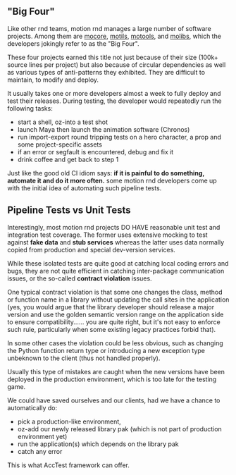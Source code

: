 "Big Four"
----------

Like other rnd teams, motion rnd manages a large number of software projects. Among them are
[mocore](https://gitlab.wetafx.co.nz/motion/mocore),
[motils](https://gitlab.wetafx.co.nz/motion/motils),
[motools](https://gitlab.wetafx.co.nz/motion/motools), and
[molibs](https://gitlab.wetafx.co.nz/motion/molibs), which the developers jokingly refer to as the "Big Four".

These four projects earned this title not just because of their size (100k+ source lines per project) but also because of
 circular dependencies as well as various types of anti-patterns they exhibited. They are difficult to maintain, to
  modify and deploy.

It usually takes one or more developers almost a week to fully deploy and test their releases. During testing, the
 developer would repeatedly run the following tasks:

- start a shell, oz-into a test shot
- launch Maya then launch the animation software (Chronos)
- run import-export round tripping tests on a hero character, a prop and some project-specific assets
- if an error or segfault is encountered, debug and fix it
- drink coffee and get back to step 1

Just like the good old CI idiom says: **if it is painful to do something, automate it and do it more often.** some motion
rnd developers come up with the initial idea of automating such pipeline tests.


Pipeline Tests vs Unit Tests
----------------------------

Interestingly, most motion rnd projects DO HAVE reasonable unit test and integration test coverage. The former uses
extensive mocking to test against **fake data** and **stub services** whereas the latter uses data normally copied from
production and special dev-version services.

While these isolated tests are quite good at catching local coding errors and bugs, they are not quite efficient in
catching inter-package communication issues, or the so-called **contract violation** issues.

One typical contract violation is that some one changes the class, method or function name in a library without updating the
call sites in the application (yes, you would argue that the library developer should release a major version and use
 the golden semantic version range on the application side to ensure compatibility...... you are quite right, but it's not
 easy to enforce such rule, particularly when some existing legacy practices forbid that).

In some other cases the violation could be less obvious, such as changing the Python function return type or introducing
 a new exception type unbeknown to the client (thus not handled properly).

Usually this type of mistakes are caught when the new versions have been deployed in the production environment, which
is too late for the testing game.

We could have saved ourselves and our clients, had we have a chance to automatically do:

- pick a production-like environment,
- oz-add our newly released library pak (which is not part of production environment yet)
- run the application(s) which depends on the library pak
- catch any error

This is what AccTest framework can offer.
